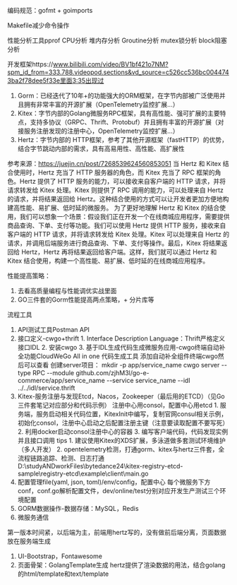 编码规范：gofmt + goimports

Makefile减少命令操作

性能分析工具pprof
    CPU分析
    堆内存分析
    Groutine分析
    mutex锁分析
    block阻塞分析

开发框架https://www.bilibili.com/video/BV1bf421o7NM?spm_id_from=333.788.videopod.sections&vd_source=c526cc536bc0044743ba2f78dee5f33e里面3:35出现过
  1. Gorm：已经迭代了10年+的功能强大的ORM框架，在字节内部被广泛使用并且拥有非常丰富的开源扩展（OpenTelemetry监控扩展...）
  2. Kitex：字节内部的Golang微服务RPC框架，具有高性能、强可扩展的主要特点，支持多协议（GRPC、Thrift、Protobuf）并且拥有丰富的开源扩展（对接服务注册发现的注册中心，OpenTelemetry监控扩展...）
  3. Hertz：字节内部的 HTTP框架，参考了其他开源框架（fastHTTP）的优势，结合字节跳动内部的需求，具有高易用性、高性能、高扩展性 

  参考来源：https://juejin.cn/post/7268539624560853051
  当 Hertz 和 Kitex 结合使用时，Hertz 充当了 HTTP 服务器的角色，而 Kitex 充当了 RPC 框架的角色。Hertz 提供了 HTTP 服务的能力，可以接收来自客户端的 HTTP 请求，并将请求转发给 Kitex 处理。Kitex 则提供了 RPC 调用的能力，可以处理来自 Hertz 的请求，并将结果返回给 Hertz。这种结合使用的方式可以让开发者更加方便地构建高性能、易扩展、低时延的微服务。
  为了更好地理解 Hertz 和 Kitex 的结合使用，我们可以想象一个场景：假设我们正在开发一个在线商城应用程序，需要提供商品查询、下单、支付等功能。我们可以使用 Hertz 提供 HTTP 服务，接收来自客户端的 HTTP 请求，并将请求转发给 Kitex 处理。Kitex 可以处理来自 Hertz 的请求，并调用后端服务进行商品查询、下单、支付等操作。最后，Kitex 将结果返回给 Hertz，Hertz 再将结果返回给客户端。这样，我们就可以通过 Hertz 和 Kitex 结合使用，构建一个高性能、易扩展、低时延的在线商城应用程序。

性能提高策略：
  1. 去看高质量编程与性能调优实战里面
  2. GO三件套的Gorm性能提高两点策略，+ 分片库等

流程工具
  1. API测试工具Postman API
  2. 接口定义-cwgo+thrift
    1. Interface Description Language：Thrift严格定义接口IDL
    2. 安装cwgo
    3. 基于IDL生成代码生成微服务应用-cwgo终端自动补全功能CloudWeGo All in one 代码生成工具
    添加自动补全组件终端cwgo然后可以查看
    创建server项目：
    mkdir -p app/service_name
    cwgo server --type RPC --module github.com/zjhM3l/go-e-commerce/app/service_name --service service_name --idl ../../idl/service.thrift
    <!-- 2. 使用Kitex生成带有脚手架的代码
    kitex -module github.com/zjhM3l/go-e-commerce -service checkoutservice idl/checkout.thrift
    3. 使用Hertz生成代码
    hz new -module github.com/zjhM3l/go-e-commerce -idl idl/auth.thrift
    如果有更新
    hz update -idl idl/user.thrift -->
  3. Kitex-服务注册与发现Etcd，Nacos，Zookeeper（最后用的ETCD）（见Go三件套笔记对应部分和代码示例）
  注册中心用consol，配置中心用etcd
    1. 服务端，服务启动相关代码位置，KitexInit中编写，复制官网consul相关示例，初始化consol，注册中心启动之后配置注册主键（注意要读取配置不要写死）
    2. 利用docker启动consol注册中心的容器
    3. 编写客户端代码，代码发现实例并且接口调用
    tips
    1. 建议使用Kitex的XDS扩展，多泳道做多套测试环境维护（多人开发）
    2. opentelemetry检测，打通gorm、kitex与hertz三件套，全流程链路追踪、检测、日志打通
  D:\studyANDworkFiles\bytedance24\kitex-registry-etcd-sample\registry-etcd\example\client\main.go
  4. 配置管理file(yaml, json, toml)/env/config，配置中心
    每个微服务下方conf，conf.go解析配置文件，dev/online/test分别对应开发生产测试三个环境配置
  5. GORM数据操作-数据存储：MySQL，Redis
  6. 微服务通信

第一版本时间紧，以后端为主，前端用hertz写的，没有做前后端分离，页面数据放在服务端生成
1. UI-Bootstrap，Fontawesome
2. 页面骨架：GolangTemplate生成 
  hertz提供了渲染数据的用法，结合golang的html/template和text/template
